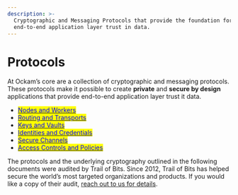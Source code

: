 ```yaml
---
description: >-
  Cryptographic and Messaging Protocols that provide the foundation for
  end-to-end application layer trust in data.
---
```


# Protocols

At Ockam’s core are a collection of cryptographic and messaging protocols. These protocols make it possible to create **private** and **secure by design** applications that provide end-to-end application layer trust it data.

* [<mark style="color:blue;">Nodes and Workers</mark>](nodes.md)
* [<mark style="color:blue;">Routing and Transports</mark>](routing.md)
* [<mark style="color:blue;">Keys and Vaults</mark>](keys.md)
* [<mark style="color:blue;">Identities and Credentials</mark>](identities.md)
* [<mark style="color:blue;">Secure Channels</mark>](secure-channels.md)
* [<mark style="color:blue;">Access Controls and Policies</mark>](access-controls.md)

The protocols and the underlying cryptography outlined in the following documents were audited by Trail of Bits. Since 2012, Trail of Bits has helped secure the world’s most targeted organizations and products. If you would like a copy of their audit, [reach out to us for details](https://www.ockam.io/contact/form).&#x20;
